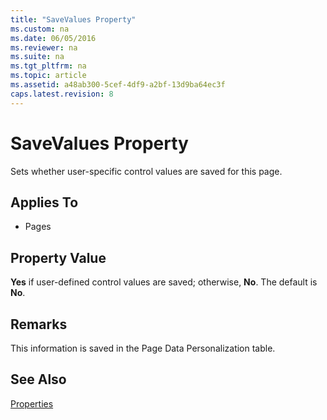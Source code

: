 ```yaml
---
title: "SaveValues Property"
ms.custom: na
ms.date: 06/05/2016
ms.reviewer: na
ms.suite: na
ms.tgt_pltfrm: na
ms.topic: article
ms.assetid: a48ab300-5cef-4df9-a2bf-13d9ba64ec3f
caps.latest.revision: 8
---
```

# SaveValues Property
Sets whether user\-specific control values are saved for this page.  
  
## Applies To  
  
-   Pages  
  
## Property Value  
 **Yes** if user\-defined control values are saved; otherwise, **No**. The default is **No**.  
  
## Remarks  
 This information is saved in the Page Data Personalization table.  
  
## See Also  
 [Properties](../dynamics-nav/Properties.md)